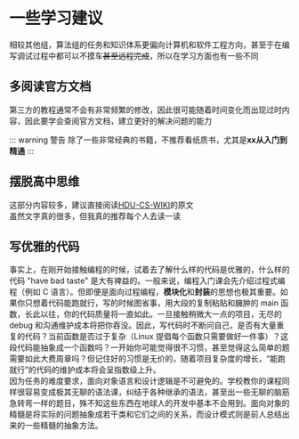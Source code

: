 # 一些学习建议
相较其他组，算法组的任务和知识体系更偏向计算机和软件工程方向，甚至于在编写调试过程中都可以不摸车~~甚至远程完成~~，所以在学习方面也有一些不同

## 多阅读官方文档
第三方的教程通常不会有非常频繁的修改，因此很可能随着时间变化而出现过时内容，因此要学会查阅官方文档，建立更好的解决问题的能力

::: warning 警告
除了一些非常经典的书籍，不推荐看纸质书，尤其是**xx从入门到精通**
:::

## 摆脱高中思维
这部分内容较多，建议直接阅读[HDU-CS-WIKI](https://hdu-cs.wiki/2.%E9%AB%98%E6%95%88%E5%AD%A6%E4%B9%A0/2.1%E9%AB%98%E6%95%88%E7%9A%84%E5%89%8D%E6%8F%90%EF%BC%9A%E6%91%86%E8%84%B1%E9%AB%98%E4%B8%AD%E6%80%9D%E7%BB%B4)的原文  
虽然文字真的很多，但我真的推荐每个人去读一读

## 写优雅的代码
事实上，在刚开始接触编程的时候，试着去了解什么样的代码是优雅的，什么样的代码 "have bad taste" 是大有裨益的。一般来说，编程入门课会先介绍过程式编程（例如 C 语言）。但即便是面向过程编程，**模块化**和**封装**的思想也极其重要。如果你只想着代码能跑就行，写的时候图省事，用大段的复制粘贴和臃肿的 main 函数，长此以往，你的代码质量将一直如此。一旦接触稍微大一点的项目，无尽的 debug 和沟通维护成本将把你吞没。因此，写代码时不断问自己，是否有大量重复的代码？当前函数是否过于复杂（Linux 提倡每个函数只需要做好一件事）？这段代码能抽象成一个函数吗？一开始你可能觉得很不习惯，甚至觉得这么简单的题需要如此大费周章吗？但记住好的习惯是无价的，随着项目复杂度的增长，“能跑就行”的代码的维护成本将会呈指数级上升。  
因为任务的难度要求，面向对象语言和设计逻辑是不可避免的。学校教你的课程同样很容易变成极其无聊的语法课，纠结于各种继承的语法，甚至出一些无聊的脑筋急转弯一样的题目，殊不知这些东西在地球人的开发中基本不会用到。面向对象的精髓是将实际的问题抽象成若干类和它们之间的关系，而设计模式则是前人总结出来的一些精髓的抽象方法。
